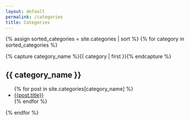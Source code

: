 ```yaml
---
layout: default
permalink: /categories
title: Categories
---
```


<style>
div:target h2{
  background: #009fe3;
  border-radius: 5px;
  color: #fff;
  //max-width: max-content;
  //-webkit-text-stroke: 1px #007bbd;

} 
  
</style>

{% assign sorted_categories = site.categories | sort %}
{% for category in sorted_categories %}
  <div class="archive-group">
    {% capture category_name %}{{ category | first }}{% endcapture %}
    <div id="{{ category_name | slugify}}">
        <h2>{{ category_name }}</h2>
        <ul>
          {% for post in site.categories[category_name] %}
            <li><a class="archive-link" href="{{ post.url | absolute_url}}">{{post.title}}</a></li>
          {% endfor %}
        </ul>
    </div>
  </div>
{% endfor %}
